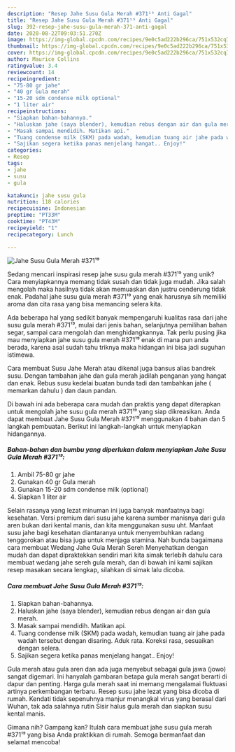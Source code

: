 ```yaml
---
description: "Resep Jahe Susu Gula Merah #371¹⁹ Anti Gagal"
title: "Resep Jahe Susu Gula Merah #371¹⁹ Anti Gagal"
slug: 392-resep-jahe-susu-gula-merah-371-anti-gagal
date: 2020-08-22T09:03:51.270Z
image: https://img-global.cpcdn.com/recipes/9e0c5ad222b296ca/751x532cq70/jahe-susu-gula-merah-371⁹-foto-resep-utama.jpg
thumbnail: https://img-global.cpcdn.com/recipes/9e0c5ad222b296ca/751x532cq70/jahe-susu-gula-merah-371⁹-foto-resep-utama.jpg
cover: https://img-global.cpcdn.com/recipes/9e0c5ad222b296ca/751x532cq70/jahe-susu-gula-merah-371⁹-foto-resep-utama.jpg
author: Maurice Collins
ratingvalue: 3.4
reviewcount: 14
recipeingredient:
- "75-80 gr jahe"
- "40 gr Gula merah"
- "15-20 sdm condense milk optional"
- "1 liter air"
recipeinstructions:
- "Siapkan bahan-bahannya."
- "Haluskan jahe (saya blender), kemudian rebus dengan air dan gula merah."
- "Masak sampai mendidih. Matikan api."
- "Tuang condense milk (SKM) pada wadah, kemudian tuang air jahe pada wadah tersebut dengan disaring. Aduk rata. Koreksi rasa, sesuaikan dengan selera."
- "Sajikan segera ketika panas menjelang hangat.. Enjoy!"
categories:
- Resep
tags:
- jahe
- susu
- gula

katakunci: jahe susu gula 
nutrition: 118 calories
recipecuisine: Indonesian
preptime: "PT33M"
cooktime: "PT43M"
recipeyield: "1"
recipecategory: Lunch

---
```



![Jahe Susu Gula Merah #371¹⁹](https://img-global.cpcdn.com/recipes/9e0c5ad222b296ca/751x532cq70/jahe-susu-gula-merah-371⁹-foto-resep-utama.jpg)

Sedang mencari inspirasi resep jahe susu gula merah #371¹⁹ yang unik? Cara menyiapkannya memang tidak susah dan tidak juga mudah. Jika salah mengolah maka hasilnya tidak akan memuaskan dan justru cenderung tidak enak. Padahal jahe susu gula merah #371¹⁹ yang enak harusnya sih memiliki aroma dan cita rasa yang bisa memancing selera kita.

Ada beberapa hal yang sedikit banyak mempengaruhi kualitas rasa dari jahe susu gula merah #371¹⁹, mulai dari jenis bahan, selanjutnya pemilihan bahan segar, sampai cara mengolah dan menghidangkannya. Tak perlu pusing jika mau menyiapkan jahe susu gula merah #371¹⁹ enak di mana pun anda berada, karena asal sudah tahu triknya maka hidangan ini bisa jadi suguhan istimewa.

Cara membuat Susu Jahe Merah atau dikenal juga bansus alias bandrek susu. Dengan tambahan jahe dan gula merah jadilah penganan yang hangat dan enak. Rebus susu kedelai buatan bunda tadi dan tambahkan jahe ( memarkan dahulu ) dan daun pandan.


Di bawah ini ada beberapa cara mudah dan praktis yang dapat diterapkan untuk mengolah jahe susu gula merah #371¹⁹ yang siap dikreasikan. Anda dapat membuat Jahe Susu Gula Merah #371¹⁹ menggunakan 4 bahan dan 5 langkah pembuatan. Berikut ini langkah-langkah untuk menyiapkan hidangannya.

<!--inarticleads1-->

##### Bahan-bahan dan bumbu yang diperlukan dalam menyiapkan Jahe Susu Gula Merah #371¹⁹:

1. Ambil 75-80 gr jahe
1. Gunakan 40 gr Gula merah
1. Gunakan 15-20 sdm condense milk (optional)
1. Siapkan 1 liter air


Selain rasanya yang lezat minuman ini juga banyak manfaatnya bagi kesehatan. Versi premium dari susu jahe karena sumber manisnya dari gula aren bukan dari kental manis, dan kita menggunakan susu uht. Manfaat susu jahe bagi kesehatan diantaranya untuk menyembuhkan radang tenggorokan atau bisa juga untuk menjaga stamina. Nah bunda bagaimana cara membuat Wedang Jahe Gula Merah Sereh Menyehatkan dengan mudah dan dapat dipraktekkan sendiri mari kita simak terlebih dahulu cara membuat wedang jahe sereh gula merah, dan di bawah ini kami sajikan resep masakan secara lengkap, silahkan di simak lalu dicoba. 

<!--inarticleads2-->

##### Cara membuat Jahe Susu Gula Merah #371¹⁹:

1. Siapkan bahan-bahannya.
1. Haluskan jahe (saya blender), kemudian rebus dengan air dan gula merah.
1. Masak sampai mendidih. Matikan api.
1. Tuang condense milk (SKM) pada wadah, kemudian tuang air jahe pada wadah tersebut dengan disaring. Aduk rata. Koreksi rasa, sesuaikan dengan selera.
1. Sajikan segera ketika panas menjelang hangat.. Enjoy!


Gula merah atau gula aren dan ada juga menyebut sebagai gula jawa (jowo) sangat digemari. Ini hanyalah gambaran betapa gula merah sangat berarti di dapur dan penting. Harga gula merah saat ini memang mengalamai fluktuasi artinya perkembangan terbaru. Resep susu jahe lezat yang bisa dicoba di rumah. Kendati tidak sepenuhnya manjur menangkal virus yang berasal dari Wuhan, tak ada salahnya rutin Sisir halus gula merah dan siapkan susu kental manis. 

Gimana nih? Gampang kan? Itulah cara membuat jahe susu gula merah #371¹⁹ yang bisa Anda praktikkan di rumah. Semoga bermanfaat dan selamat mencoba!
